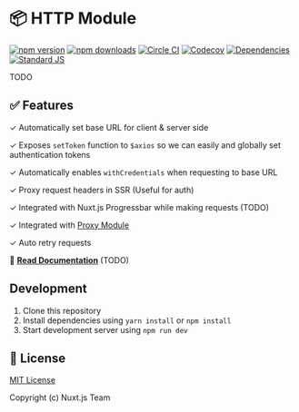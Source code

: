 # 📦 HTTP Module

[![npm version][npm-version-src]][npm-version-href]
[![npm downloads][npm-downloads-src]][npm-downloads-href]
[![Circle CI][circle-ci-src]][circle-ci-href]
[![Codecov][codecov-src]][codecov-href]
[![Dependencies][david-dm-src]][david-dm-href]
[![Standard JS][standard-js-src]][standard-js-href]

TODO

## ✅ Features

✓ Automatically set base URL for client & server side

✓ Exposes `setToken` function to `$axios` so we can easily and globally set authentication tokens

✓ Automatically enables `withCredentials` when requesting to base URL

✓ Proxy request headers in SSR (Useful for auth)

✓ Integrated with Nuxt.js Progressbar while making requests (TODO)

✓ Integrated with [Proxy Module](https://github.com/nuxt-community/proxy-module)

✓ Auto retry requests

📖 [**Read Documentation**](https://http.nuxtjs.org) (TODO)

## Development

1. Clone this repository
2. Install dependencies using `yarn install` or `npm install`
3. Start development server using `npm run dev`

## 📑 License

[MIT License](./LICENSE)

Copyright (c) Nuxt.js Team

<!-- Badges -->
[npm-version-src]: https://img.shields.io/npm/dt/@nuxt/http.svg?style=flat-square
[npm-version-href]: https://npmjs.com/package/@nuxt/http
[npm-downloads-src]: https://img.shields.io/npm/v/@nuxt/http/latest.svg?style=flat-square
[npm-downloads-href]: https://npmjs.com/package/@nuxt/http
[circle-ci-src]: https://img.shields.io/circleci/project/github/nuxt/http-module.svg?style=flat-square
[circle-ci-href]: https://circleci.com/gh/nuxt/http-module
[codecov-src]: https://img.shields.io/codecov/c/github/nuxt/http-module.svg?style=flat-square
[codecov-href]: https://codecov.io/gh/nuxt/http-module
[david-dm-src]: https://david-dm.org/nuxt/http-module/status.svg?style=flat-square
[david-dm-href]: https://david-dm.org/nuxt/http-module
[standard-js-src]: https://img.shields.io/badge/code_style-standard-brightgreen.svg?style=flat-square
[standard-js-href]: https://standardjs.com

